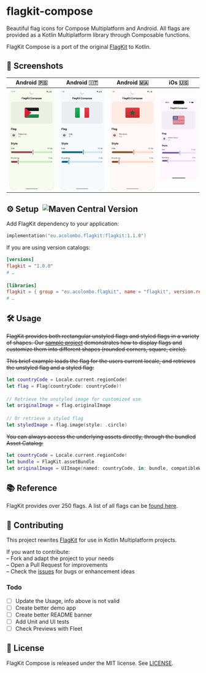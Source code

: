 # flagkit-compose &nbsp;

Beautiful flag icons for Compose Multiplatform and Android. All flags are provided as a Kotlin Multiplatform library through Composable functions.

FlagKit Compose is a port of the original [FlagKit](https://github.com/madebybowtie/FlagKit) to Kotlin.

## 📸 Screenshots

| Android 🇵🇸                                    | Android 🇮🇹                                    | Android 🇲🇦                                     | iOs 🇺🇸                                |
|-----------------------------------------------|-----------------------------------------------|-----------------------------------------------|---------------------------------------|
| ![Android-PS](docs/screenshot-android-ps.png) | ![Android-IT](docs/screenshot-android-it.png) | ![Android-MA](docs/screenshot-android-ma.png) | ![iOs-US](docs/screenshot-ios-us.png) |

## ⚙️ Setup  ![Maven Central Version](https://img.shields.io/maven-central/v/eu.acolombo.flagkit/flagkit)
Add FlagKit dependency to your application:

```gradle.kts
implementation("eu.acolombo.flagkit:flagkit:1.1.0")
```

If you are using version catalogs:

```toml
[versions]
flagkit = "1.0.0"
# …

[libraries]
flagkit = { group = "eu.acolombo.flagkit", name = "flagkit", version.ref = "flagkit" }
# …
```

## 🛠️ Usage
 ~~FlagKit provides both rectangular unstyled flags and styled flags in a variety of shapes. Our [sample project](Sources/Swift/FlagKitDemo-iOS) demonstrates how to display flags and customize them into different shapes (rounded corners, square, circle).~~

 ~~This brief example loads the flag for the users current locale, and retrieves the unstyled flag and a styled flag:~~

```swift
let countryCode = Locale.current.regionCode!
let flag = Flag(countryCode: countryCode)!

// Retrieve the unstyled image for customized use
let originalImage = flag.originalImage

// Or retrieve a styled flag
let styledImage = flag.image(style: .circle)
```

 ~~You can always access the underlying assets directly, through the bundled Asset Catalog:~~

```swift
let countryCode = Locale.current.regionCode!
let bundle = FlagKit.assetBundle
let originalImage = UIImage(named: countryCode, in: bundle, compatibleWith: nil)
```

## 📚 Reference

FlagKit provides over 250 flags. A list of all flags can be [found here](assets/Flags.md).

## 🤝 Contributing

This project rewrites [FlagKit](https://github.com/madebybowtie/FlagKit) for use in Kotlin Multiplatform projects.

If you want to contribute:  
– Fork and adapt the project to your needs  
– Open a Pull Request for improvements  
– Check the [issues](/../../issues) for bugs or enhancement ideas

### Todo

- [ ] Update the Usage, info above is not valid
- [ ] Create better demo app
- [ ] Create better README banner
- [ ] Add Unit and UI tests
- [ ] Check Previews with Fleet

## 📄 License

FlagKit Compose is released under the MIT license. See
[LICENSE](https://github.com/acolombo11/flagkit-compose/blob/master/LICENSE).
